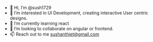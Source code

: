 - 👋 Hi, I’m @sush1729
- 👀 I’m interested in UI Development, creating interactive User centric designs.
- 🌱 I’m currently learning react
- 💞️ I’m looking to collaborate on angular or frontend.
- 📫 Reach out to me sushanthiet@gmail.com

<!---
sush1729/sush1729 is a ✨ special ✨ repository because its `README.md` (this file) appears on your GitHub profile.
You can click the Preview link to take a look at your changes.
--->
